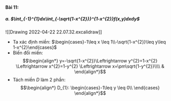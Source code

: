 #### Bài 11:
##### a. $\int_{-1}^{1}dx\int_{-\sqrt{1-x^{2}}}^{1-x^{2}}f(x,y)dxdy$ 
![[Drawing 2022-04-22 22.07.32.excalidraw]]
- Ta xác định miền: $\begin{cases}-1\leq x \leq 1\\-\sqrt{1-x^{2}}\leq y\leq 1-x^{2}\end{cases}$ 
- Biến đổi miền: $$\begin{align*}
y=-\sqrt{1-x^{2}}\Leftrightarrow y^{2}=1-x^{2} \Leftrightarrow x^{2}=1-y^{2} \Leftrightarrow x=\pm\sqrt{1-y^{2}}\\\\
&
\end{align*}$$
- Tách miền $D$ làm 2 phần:$$\begin{align*}
D_{1}: \begin{cases}-1\leq y \leq 0\\ \end{cases}
\end{align*}$$
